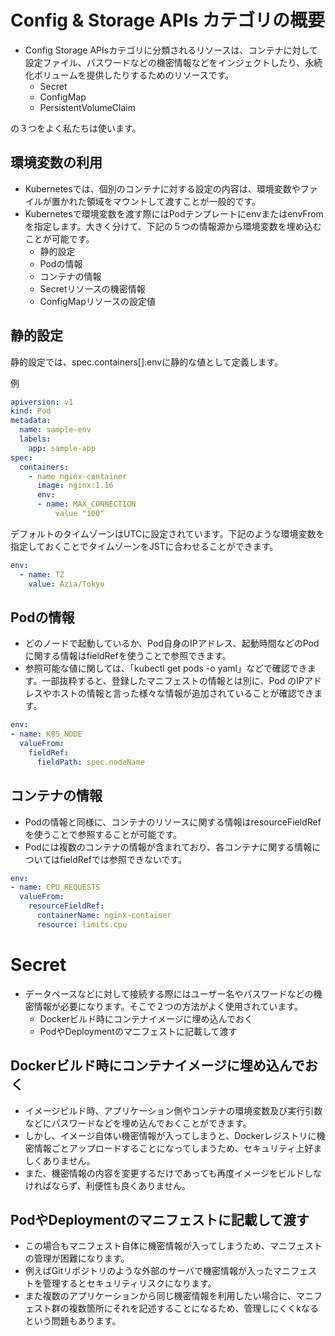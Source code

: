 # Config & Storage APIs カテゴリの概要
- Config Storage APIsカテゴリに分類されるリソースは、コンテナに対して設定ファイル、パスワードなどの機密情報などをインジェクトしたり、永続化ボリュームを提供したりするためのリソースです。
    - Secret
    - ConfigMap
    - PersistentVolumeClaim
    
の３つをよく私たちは使います。

## 環境変数の利用
- Kubernetesでは、個別のコンテナに対する設定の内容は、環境変数やファイルが置かれた領域をマウントして渡すことが一般的です。
- Kubernetesで環境変数を渡す際にはPodテンプレートにenvまたはenvFromを指定します。大きく分けて、下記の５つの情報源から環境変数を埋め込むことが可能です。
    - 静的設定
    - Podの情報
    - コンテナの情報
    - Secretリソースの機密情報
    - ConfigMapリソースの設定値
    
## 静的設定
静的設定では、spec.containers[].envに静的な値として定義します。

例
```yaml
apiversion: v1
kind: Pod
metadata:
  name: sample-env
  labels:
    app: sample-app
spec:
  containers:
    - name nginx-container
      image: nginx:1.16
      env:
      - name: MAX_CONNECTION
          value "100"
```

デフォルトのタイムゾーンはUTCに設定されています。下記のような環境変数を指定しておくことでタイムゾーンをJSTに合わせることができます。
```yaml
env:
  - name: TZ
    value: Azia/Tokyo
```

## Podの情報
- どのノードで起動しているか、Pod自身のIPアドレス、起動時間などのPodに関する情報はfieldRefを使うことで参照できます。
- 参照可能な値に関しては、「kubectl get pods -o yaml」などで確認できます。一部抜粋すると、登録したマニフェストの情報とは別に、Pod
のIPアドレスやホストの情報と言った様々な情報が追加されていることが確認できます。
```yaml
env:
- name: K8S_NODE
  valueFrom:
    fieldRef:
      fieldPath: spec.nodeName
```
## コンテナの情報
- Podの情報と同様に、コンテナのリソースに関する情報はresourceFieldRefを使うことで参照することが可能です。
- Podには複数のコンテナの情報が含まれており、各コンテナに関する情報についてはfieldRefでは参照できないです。
```yaml
env:
- name: CPU_REQUESTS
  valueFrom:
    resourceFieldRef:
      containerName: nginx-container
      resource: limits.cpu
```

# Secret
- データベースなどに対して接続する際にはユーザー名やパスワードなどの機密情報が必要になります。そこで２つの方法がよく使用されています。
    - Dockerビルド時にコンテナイメージに埋め込んでおく
    - PodやDeploymentのマニフェストに記載して渡す
    
## Dockerビルド時にコンテナイメージに埋め込んでおく
- イメージビルド時、アプリケーション側やコンテナの環境変数及び実行引数などにパスワードなどを埋め込んでおくことができます。
- しかし、イメージ自体い機密情報が入ってしまうと、Dockerレジストリに機密情報ごとアップロードすることになってしまうため、セキュリティ上好ましくありません。
- また、機密情報の内容を変更するだけであっても再度イメージをビルドしなければならず、利便性も良くありません。

## PodやDeploymentのマニフェストに記載して渡す
- この場合もマニフェスト自体に機密情報が入ってしまうため、マニフェストの管理が困難になります。
- 例えばGitリポジトリのような外部のサーバで機密情報が入ったマニフェストを管理するとセキュリティリスクになります。
- また複数のアプリケーションから同じ機密情報を利用したい場合に、マニフェスト群の複数箇所にそれを記述することになるため、管理しにくくkなるという問題もあります。
